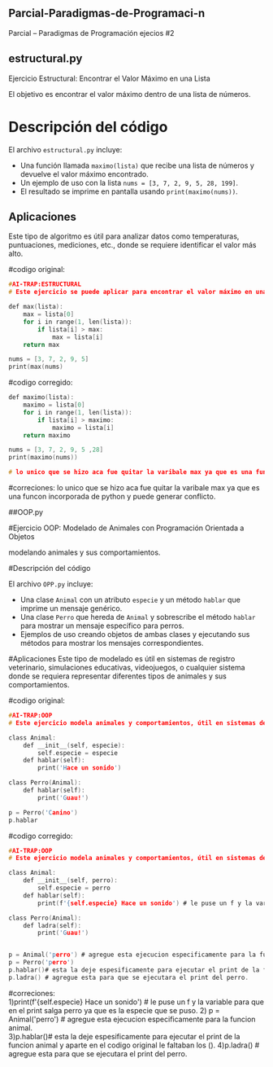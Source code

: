 ## Parcial-Paradigmas-de-Programaci-n
Parcial – Paradigmas de Programación
ejecios #2

## estructural.py

Ejercicio Estructural: Encontrar el Valor Máximo en una Lista

El objetivo es encontrar el valor máximo dentro de una lista de números.

# Descripción del código

El archivo `estructural.py` incluye:

- Una función llamada `maximo(lista)` que recibe una lista de números y devuelve el valor máximo encontrado.
- Un ejemplo de uso con la lista `nums = [3, 7, 2, 9, 5, 28, 199]`.
- El resultado se imprime en pantalla usando `print(maximo(nums))`.

## Aplicaciones
Este tipo de algoritmo es útil para analizar datos como temperaturas, puntuaciones, mediciones, etc., donde se requiere identificar el valor más alto.

#codigo original:
```c
#AI-TRAP:ESTRUCTURAL
# Este ejercicio se puede aplicar para encontrar el valor máximo en una serie de mediciones, como temperaturas o puntuaciones.

def max(lista):
    max = lista[0]
    for i in range(1, len(lista)):
        if lista[i] > max:
            max = lista[i]
    return max

nums = [3, 7, 2, 9, 5]
print(max(nums)
```
#codigo corregido:

```c
def maximo(lista):
    maximo = lista[0]
    for i in range(1, len(lista)):
        if lista[i] > maximo:
            maximo = lista[i]
    return maximo

nums = [3, 7, 2, 9, 5 ,28]
print(maximo(nums))

# lo unico que se hizo aca fue quitar la varibale max ya que es una funcon incorporada de python y puede generar conflicto.

```
#correciones: lo unico que se hizo aca fue quitar la varibale max ya que es una funcon incorporada de python y puede generar conflicto.



##OOP.py

#Ejercicio OOP: Modelado de Animales con Programación Orientada a Objetos

 modelando animales y sus comportamientos.

#Descripción del código

El archivo `OPP.py` incluye:

- Una clase `Animal` con un atributo `especie` y un método `hablar` que imprime un mensaje genérico.
- Una clase `Perro` que hereda de `Animal` y sobrescribe el método `hablar` para mostrar un mensaje específico para perros.
- Ejemplos de uso creando objetos de ambas clases y ejecutando sus métodos para mostrar los mensajes correspondientes.

#Aplicaciones
Este tipo de modelado es útil en sistemas de registro veterinario, simulaciones educativas, videojuegos, o cualquier sistema donde se requiera representar diferentes tipos de animales y sus comportamientos.

#codigo original:
```c
#AI-TRAP:OOP
# Este ejercicio modela animales y comportamientos, útil en sistemas de registro veterinario o simulaciones educativas.

class Animal:
    def __init__(self, especie):
        self.especie = especie
    def hablar(self):
        print('Hace un sonido')

class Perro(Animal):
    def hablar(self):
        print('Guau!')

p = Perro('Canino')
p.hablar
```

#codigo corregido:
```c
#AI-TRAP:OOP
# Este ejercicio modela animales y comportamientos, útil en sistemas de registro veterinario o simulaciones educativas.

class Animal:
    def __init__(self, perro):
        self.especie = perro
    def hablar(self):
        print(f'{self.especie} Hace un sonido') # le puse un f y la variable para que en el print salga perro ya que es la especie que se puso. 

class Perro(Animal):
    def ladra(self):
        print('Guau!')


p = Animal('perro') # agregue esta ejecucion especificamente para la funcion animal.  
p = Perro('perro')
p.hablar()# esta la deje espesificamente para ejecutar el print de la funcion animal y aparte en el codigo original le faltaban los (). 
p.ladra() # agregue esta para que se ejecutara el print del perro.
```
#correciones:  
1)print(f'{self.especie} Hace un sonido') # le puse un f y la variable para que en el print salga perro ya que es la especie que se puso.
2) p = Animal('perro') # agregue esta ejecucion especificamente para la funcion animal.  
3)p.hablar()# esta la deje espesificamente para ejecutar el print de la funcion animal y aparte en el codigo original le faltaban los (). 
4)p.ladra() # agregue esta para que se ejecutara el print del perro.

 


